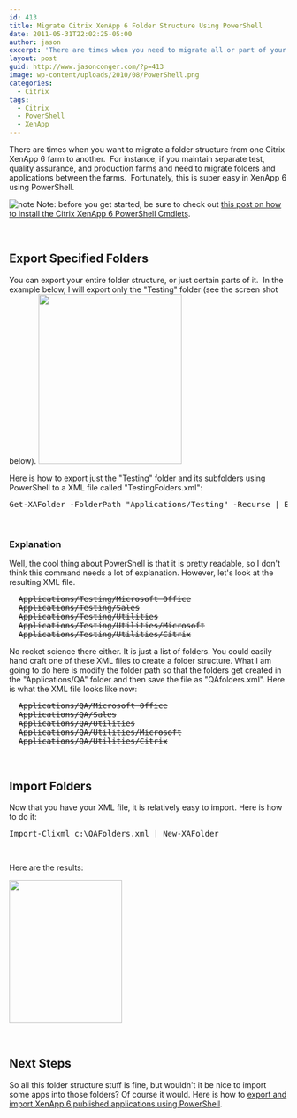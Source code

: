 ```yaml
---
id: 413
title: Migrate Citrix XenApp 6 Folder Structure Using PowerShell
date: 2011-05-31T22:02:25-05:00
author: jason
excerpt: 'There are times when you need to migrate all or part of your Citrix XenApp 6 folder structure from one farm to another, or just back up a XenApp 6 folder structure.  This post will show you how to accomplish this using PowerShell.'
layout: post
guid: http://www.jasonconger.com/?p=413
image: wp-content/uploads/2010/08/PowerShell.png
categories:
  - Citrix
tags:
  - Citrix
  - PowerShell
  - XenApp
---
```

There are times when you want to migrate a folder structure from one Citrix XenApp 6 farm to another.  For instance, if you maintain separate test, quality assurance, and production farms and need to migrate folders and applications between the farms.  Fortunately, this is super easy in XenApp 6 using PowerShell.

<img src="http://www.jasonconger.com/images/articleImages/Note.png" alt="note" /> Note: before you get started, be sure to check out <a title="How to Install the Citrix XenApp 6 PowerShell Cmdlets" href="http://www.jasonconger.com/post/how-to-install-the-citrix-xenapp-6-powershell-cmdlets/">this post on how to install the Citrix XenApp 6 PowerShell Cmdlets</a>.

&nbsp;
<h2>Export Specified Folders</h2>
You can export your entire folder structure, or just certain parts of it.  In the example below, I will export only the "Testing" folder (see the screen shot below).

<img class="aligncenter size-full wp-image-436" title="XenApp 6 Testing Folder" src="http://www.jasonconger.com/wp-content/uploads/2011/05/XenApp-6-Testing-Folder.jpg" alt="" width="259" height="307" />

Here is how to export just the "Testing" folder and its subfolders using PowerShell to a XML file called "TestingFolders.xml":
<pre class="brush: PowerShell;">Get-XAFolder -FolderPath "Applications/Testing" -Recurse | Export-Clixml c:\TestingFolders.xml</pre>
&nbsp;
<h3>Explanation</h3>
Well, the cool thing about PowerShell is that it is pretty readable, so I don't think this command needs a lot of explanation. However, let's look at the resulting XML file.
<pre class="brush: xml">
  <s>Applications/Testing/Microsoft Office</s>
  <s>Applications/Testing/Sales</s>
  <s>Applications/Testing/Utilities</s>
  <s>Applications/Testing/Utilities/Microsoft</s>
  <s>Applications/Testing/Utilities/Citrix</s></pre>
No rocket science there either. It is just a list of folders. You could easily hand craft one of these XML files to create a folder structure. What I am going to do here is modify the folder path so that the folders get created in the "Applications/QA" folder and then save the file as "QAfolders.xml". Here is what the XML file looks like now:
<pre class="brush: xml">
  <s>Applications/QA/Microsoft Office</s>
  <s>Applications/QA/Sales</s>
  <s>Applications/QA/Utilities</s>
  <s>Applications/QA/Utilities/Microsoft</s>
  <s>Applications/QA/Utilities/Citrix</s></pre>
&nbsp;
<h2>Import Folders</h2>
Now that you have your XML file, it is relatively easy to import. Here is how to do it:
<pre class="brush: PowerShell;">Import-Clixml c:\QAFolders.xml | New-XAFolder</pre>
&nbsp;

Here are the results:

<img class="aligncenter size-full wp-image-493" title="XenApp 6 QA Folder" src="http://www.jasonconger.com/wp-content/uploads/2011/05/XenApp-6-QA-Folder.jpg" alt="" width="204" height="259" />

&nbsp;
<h2>Next Steps</h2>
So all this folder structure stuff is fine, but wouldn't it be nice to import some apps into those folders? Of course it would. Here is how to <a href="http://www.jasonconger.com/post/export-and-import-citrix-xenapp-6-published-applications-using-powershell/"> export and import XenApp 6 published applications using PowerShell</a>.

&nbsp;
